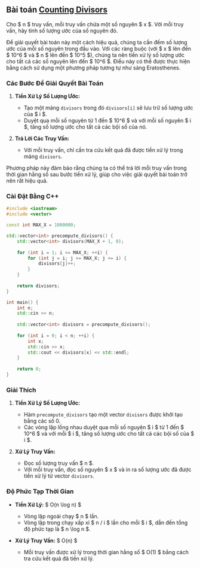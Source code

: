 ## Bài toán [Counting Divisors](https://cses.fi/problemset/task/1713)

Cho $ n $ truy vấn, mỗi truy vấn chứa một số nguyên $ x $. Với mỗi truy vấn, hãy tính số lượng ước của số nguyên đó.

Để giải quyết bài toán này một cách hiệu quả, chúng ta cần đếm số lượng ước của mỗi số nguyên trong đầu vào. Với các ràng buộc (với $ x $ lên đến $ 10^6 $ và $ n $ lên đến $ 10^5 $), chúng ta nên tiền xử lý số lượng ước cho tất cả các số nguyên lên đến $ 10^6 $. Điều này có thể được thực hiện bằng cách sử dụng một phương pháp tương tự như sàng Eratosthenes.

### Các Bước Để Giải Quyết Bài Toán

1. **Tiền Xử Lý Số Lượng Ước:**
   - Tạo một mảng `divisors` trong đó `divisors[i]` sẽ lưu trữ số lượng ước của $ i $.
   - Duyệt qua mỗi số nguyên từ 1 đến $ 10^6 $ và với mỗi số nguyên $ i $, tăng số lượng ước cho tất cả các bội số của nó.

2. **Trả Lời Các Truy Vấn:**
   - Với mỗi truy vấn, chỉ cần tra cứu kết quả đã được tiền xử lý trong mảng `divisors`.

Phương pháp này đảm bảo rằng chúng ta có thể trả lời mỗi truy vấn trong thời gian hằng số sau bước tiền xử lý, giúp cho việc giải quyết bài toán trở nên rất hiệu quả.

### Cài Đặt Bằng C++

```cpp
#include <iostream>
#include <vector>

const int MAX_X = 1000000;

std::vector<int> precompute_divisors() {
    std::vector<int> divisors(MAX_X + 1, 0);
    
    for (int i = 1; i <= MAX_X; ++i) {
        for (int j = i; j <= MAX_X; j += i) {
            divisors[j]++;
        }
    }
    
    return divisors;
}

int main() {
    int n;
    std::cin >> n;
    
    std::vector<int> divisors = precompute_divisors();
    
    for (int i = 0; i < n; ++i) {
        int x;
        std::cin >> x;
        std::cout << divisors[x] << std::endl;
    }
    
    return 0;
}
```

### Giải Thích

1. **Tiền Xử Lý Số Lượng Ước:**
   - Hàm `precompute_divisors` tạo một vector `divisors` được khởi tạo bằng các số 0.
   - Các vòng lặp lồng nhau duyệt qua mỗi số nguyên $ i $ từ 1 đến $ 10^6 $ và với mỗi $ i $, tăng số lượng ước cho tất cả các bội số của $ i $.

2. **Xử Lý Truy Vấn:**
   - Đọc số lượng truy vấn $ n $.
   - Với mỗi truy vấn, đọc số nguyên $ x $ và in ra số lượng ước đã được tiền xử lý từ vector `divisors`.

### Độ Phức Tạp Thời Gian

- **Tiền Xử Lý:** $ O(n \log n) $
  - Vòng lặp ngoài chạy $ n $ lần.
  - Vòng lặp trong chạy xấp xỉ $ n / i $ lần cho mỗi $ i $, dẫn đến tổng độ phức tạp là $ n \log n $.

- **Xử Lý Truy Vấn:** $ O(n) $
  - Mỗi truy vấn được xử lý trong thời gian hằng số $ O(1) $ bằng cách tra cứu kết quả đã tiền xử lý.
